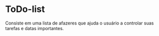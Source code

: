 # ToDo-list

Consiste em uma lista de afazeres que ajuda o usuário a controlar suas tarefas e datas importantes.